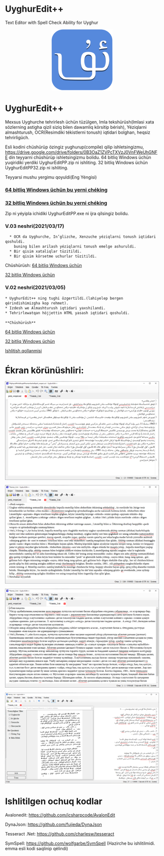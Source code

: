 # UyghurEdit++

Text Editor with Spell Check Ability for Uyghur
<p align="center">
  <img src="./Images/uyghur.png" width="200" height="200"/>
</p>

# UyghurEdit++
Mexsus Uyghurche tehrirlesh üchün tüzülgen, Imla tekshürüsh(Imlasi xata sözlerning astigha qizil siziq bilen dawamliq körsitip bérish), Yéziqlarni almashturush, OCR(Resimdiki tékistlerni tonush) iqtidari bolghan, heqsiz tehrirligüch.


Esli kodini chüshürüp özingiz yughurup(compile) qilip ishletsingizmu, https://drive.google.com/drive/folders/0B3OaZ1ZVPcTXVzJ0VnFWeUhGNFE din teyyarni chüshürüp ishletsingizmu bolidu.
64 bitliq Windows üchün yuqiridiki yerdiki UyghurEditPP.zip ni ishliting. 
32 bitliq Windows üchün UyghurEditPP32.zip ni ishliting.

Teyyarsi mushu yergimu qoyuldi(Eng Yéngisi)
### [64 bitliq Windows üchün bu yerni chéking](https://github.com/gheyret/UyghurEditPP/releases/download/0.2/UyghurEditPP.zip)
### [32 bitliq Windows üchün bu yerni chéking](https://github.com/gheyret/UyghurEditPP/releases/download/0.2/UyghurEditPP32.zip)

Zip ni yéyipla ichidiki UyghurEditPP.exe ni ijra qilsingiz bolidu.

### V.03 neshri(2021/03/17)
      * OCR da Uyghurche, In’glizche, Xenzuche yéziqlarni tonush iqtidari qoshuldi. 
        buning bilen arilash yéziqlarni tonush emelge ashuruldi.
      * Bir qisim xataliqlar tüzitildi.
      * Bir qisim körsetme uchurlar tüzitildi.
       
Chüshürüsh:
  [64 bitliq Windows üchün](https://github.com/gheyret/UyghurEditPP/releases/download/0.3/UyghurEditPP.zip)
  
  [32 bitliq Windows üchün](https://github.com/gheyret/UyghurEditPP/releases/download/0.3/UyghurEditPP32.zip)

### V.02 neshri(2021/03/05)
    * UyghurEdit++ ning tughi özgertildi.(lahiyelep bergen qérindishimizgha kop rehmet).
    * Izdesh we Almashturush iqtidari yaxshilandi.
    * Tehrirlewatqan höjjettin HTML yasash iqtidari qoshuldi.

    **Chüshürüsh**
  [64 bitliq Windows üchün](https://github.com/gheyret/UyghurEditPP/releases/download/0.2/UyghurEditPP.zip)
  
  [32 bitliq Windows üchün](https://github.com/gheyret/UyghurEditPP/releases/download/0.2/UyghurEditPP32.zip)
 
[Ishlitish qollanmisi](https://github.com/gheyret/UyghurEditPP/wiki/Addiy-Ishlitish-Qollanmisi)

# Ékran körünüshliri:
<p>
  <img src="./screenshot/uey.png"/>
</p>
<p>
  <img src="./screenshot/uly.png"/>
</p>
<p>
  <img src="./screenshot/usy.png"/>
</p>
<p>
  <img src="./screenshot/ocrnew.png"/>
</p>

# Ishlitilgen ochuq kodlar
Avalonedit: https://github.com/icsharpcode/AvalonEdit

DynaJson: https://github.com/fujieda/DynaJson

Tesseract .Net: https://github.com/charlesw/tesseract

SymSpell: https://github.com/wolfgarbe/SymSpell (Hazirche bu ishlitilmidi. emma esli kodi saqlinip qélindi)
